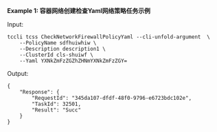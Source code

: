 **Example 1: 容器网络创建检查Yaml网络策略任务示例**



Input: 

```
tccli tcss CheckNetworkFirewallPolicyYaml --cli-unfold-argument  \
    --PolicyName sdfhuiwhiw \
    --Description description1 \
    --ClusterId cls-shuiwf \
    --Yaml YXNkZmFzZGZhZHNmYXNkZmFzZGY=
```

Output: 
```
{
    "Response": {
        "RequestId": "345da107-dfdf-48f0-9796-e6723bdc102e",
        "TaskId": 32501,
        "Result": "Succ"
    }
}
```

